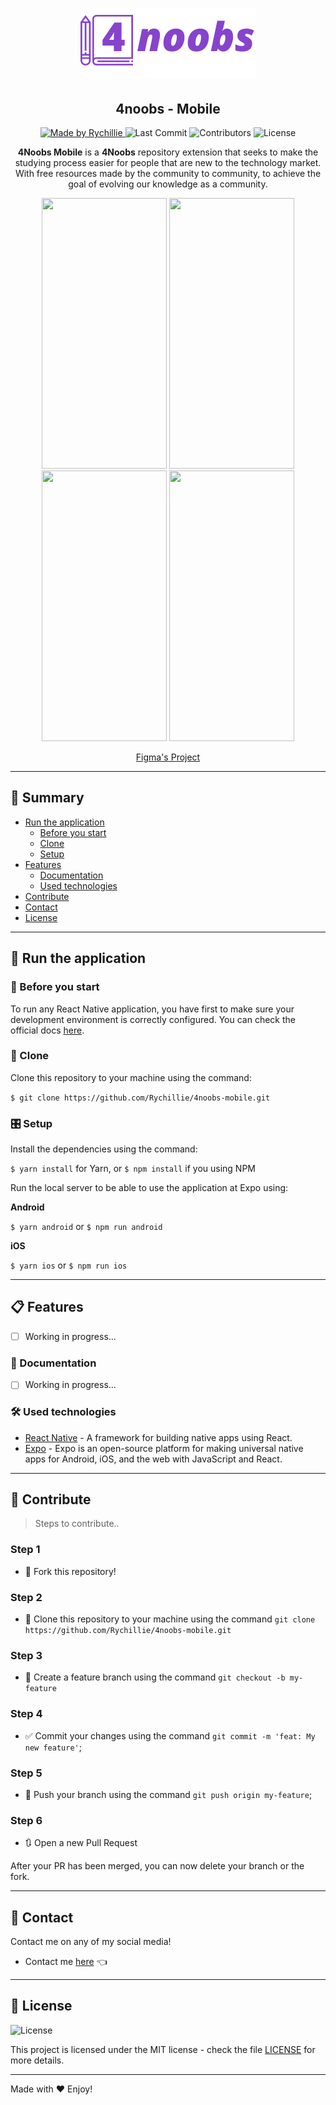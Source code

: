 <h1 align="center">
  <a href="https://github.com/Rychillie/4noobs-mobile">
    <img alt="4noobs logo" src="./readme/logo.png" />
  </a>
</h1>

<h2 align="center">
  4noobs - Mobile
</h2>

<p align="center">
  <a href="https://github.com/Rychillie">
    <img alt="Made by Rychillie" src="https://img.shields.io/badge/made%20by-Rychillie-8743CC">
  </a>

  <img alt="Last Commit" src="https://img.shields.io/github/last-commit/Rychillie/4noobs-mobile?color=8743CC">

  <img alt="Contributors" src="https://img.shields.io/github/contributors/Rychillie/4noobs-mobile?color=8743CC">

  <img alt="License" src="https://img.shields.io/badge/license-MIT-%2304D361?color=8743CC">
</p>

<p align="center"><strong>4Noobs Mobile</strong> is a <strong>4Noobs</strong> repository extension that seeks to make the studying process easier for people that are new to the technology market. With free resources made by the community to community, to achieve the goal of evolving our knowledge as a community.</p>

<p align="center">
  <img src="./readme/introduction.png" width="200" height="433" />
  <img src="./readme/home-dark.png" width="200" height="433" />
  <img src="./readme/modules-dark.png" width="200" height="433" />
  <img src="./readme/learn-dark.png" width="200" height="433" />
</p>

<p align="center">
  <a href="https://www.figma.com/file/TFnYLZ5GkWywneNoSH0bof/4noobs-App?node-id=0%3A1">Figma's Project</a>
</p>

---

## 🔖 Summary

<ul>
  <li>
    <a href="#-Run-the-application">Run the application</a>
    <ul>
      <li><a href="#-before-you-start">Before you start</a></li>
      <li><a href="#-clone">Clone</a></li>
      <li><a href="#-setup">Setup</a></li>
    </ul>
  </li>
  <li>
    <a href="#-features">Features</a>
    <ul>
      <li><a href="#-documentation">Documentation</a></li>
      <li><a href="#-used-technologies">Used technologies</a></li>
    </ul>
  </li>
  <li><a href="#-contribute">Contribute</a></li>
  <li><a href="#-contact">Contact</a></li>
  <li><a href="#-license">License</a></li>
</ul>

---

## 🚀 Run the application

### 📜 Before you start

To run any React Native application, you have first to make sure your development environment is correctly configured. You can check the official docs [here](https://reactnative.dev/docs/environment-setup).

### 👯 Clone

Clone this repository to your machine using the command:

`$ git clone https://github.com/Rychillie/4noobs-mobile.git`

### 🎛 Setup

Install the dependencies using the command:

`$ yarn install` for Yarn, or `$ npm install` if you using NPM

Run the local server to be able to use the application at Expo using:

**Android**

`$ yarn android` or `$ npm run android`

**iOS**

`$ yarn ios` or `$ npm run ios`

---

## 📋 Features

- [ ] Working in progress...

### 📖 Documentation

- [ ] Working in progress...

### 🛠 Used technologies

- [React Native](https://reactnative.dev/) - A framework for building native apps using React.
- [Expo](https://expo.io/) - Expo is an open-source platform for making universal native apps for Android, iOS, and the web with JavaScript and React.

---

## 🤔 Contribute

> Steps to contribute..

### Step 1

- 🍴 Fork this repository!

### Step 2

- 👯 Clone this repository to your machine using the command `git clone https://github.com/Rychillie/4noobs-mobile.git`

### Step 3

- 🎋 Create a feature branch using the command `git checkout -b my-feature`

### Step 4

- ✅ Commit your changes using the command `git commit -m 'feat: My new feature'`;

### Step 5

- 📌 Push your branch using the command `git push origin my-feature`;

### Step 6

- 🔃 Open a new Pull Request

After your PR has been merged, you can now delete your branch or the fork.

---

## 📌 Contact

Contact me on any of my social media!

- Contact me [here](https://alll.ink/Rychillie) 👈

---

## 📝 License

<img alt="License" src="https://img.shields.io/badge/license-MIT-%2304D361?color=8743CC">

This project is licensed under the MIT license - check the file [LICENSE](LICENSE) for more details.

---

Made with ♥ Enjoy!
